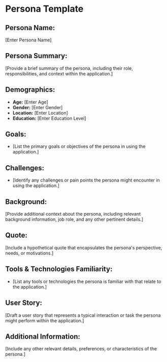 # Persona Template

## Persona Name:
[Enter Persona Name]

## Persona Summary:
[Provide a brief summary of the persona, including their role, responsibilities, and context within the application.]

## Demographics:
- **Age:** [Enter Age]
- **Gender:** [Enter Gender]
- **Location:** [Enter Location]
- **Education:** [Enter Education Level]

## Goals:
- [List the primary goals or objectives of the persona in using the application.]

## Challenges:
- [Identify any challenges or pain points the persona might encounter in using the application.]

## Background:
[Provide additional context about the persona, including relevant background information, job role, and any other pertinent details.]

## Quote:
[Include a hypothetical quote that encapsulates the persona's perspective, needs, or motivations.]

## Tools & Technologies Familiarity:
- [List any tools or technologies the persona is familiar with that relate to the application.]

## User Story:
[Draft a user story that represents a typical interaction or task the persona might perform within the application.]

## Additional Information:
[Include any other relevant details, preferences, or characteristics of the persona.]
